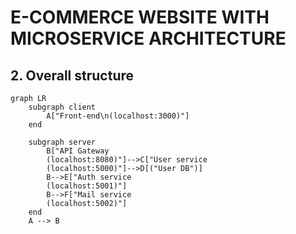 # **E-COMMERCE WEBSITE WITH MICROSERVICE ARCHITECTURE**



## **2. Overall structure**

```mermaid
graph LR
    subgraph client 
        A["Front-end\n(localhost:3000)"]
    end
    
    subgraph server 
        B["API Gateway
        (localhost:8080)"]-->C["User service
        (localhost:5000)"]-->D[("User DB")]
        B-->E["Auth service
        (localhost:5001)"]
        B-->F["Mail service
        (localhost:5002)"]
    end
    A --> B
```
